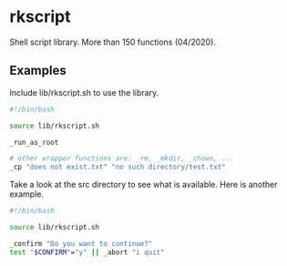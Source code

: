 # rkscript
Shell script library. More than 150 functions (04/2020).

## Examples

Include lib/rkscript.sh to use the library.

```sh
#!/bin/bash

source lib/rkscript.sh

_run_as_root

# other wrapper functions are: _rm, _mkdir, _chown, ...
_cp "does not exist.txt" "no such directory/test.txt"
```

Take a look at the src directory to see what is available.
Here is another example.

```sh
#!/bin/bash

source lib/rkscript.sh

_confirm "Do you want to continue?"
test "$CONFIRM"="y" || _abort "i quit"
```
